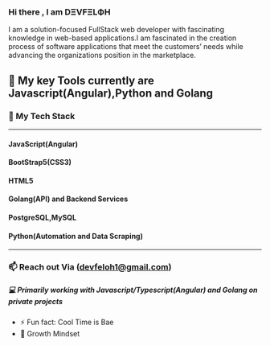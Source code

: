 ### Hi there , I am DΞVFΞLФH 

I am a solution-focused FullStack web developer with fascinating knowledge in web-based applications.I am fascinated in the creation process of software applications that meet the customers’ needs while advancing the organizations position in the marketplace.

## 🌱 My key Tools currently are Javascript(Angular),Python  and Golang

### 💬 My Tech Stack
---
#### JavaScript(Angular)
#### BootStrap5(CSS3)
#### HTML5
#### Golang(API) and Backend Services 
#### PostgreSQL,MySQL
#### Python(Automation and Data Scraping)
---
### 📫 Reach out Via (devfeloh1@gmail.com)
##### 💻 Primarily working with Javascript/Typescript(Angular) and Golang on private projects
- ⚡ Fun fact: Cool Time is Bae
- 🌱 Growth Mindset
<!--
**Felixoh/Felixoh** is a ✨ _special_ ✨ repository because its `README.md` (this file) appears on your GitHub profile.
- ⚡ Fun fact: ...

Here are some ideas to get you started:

- 🔭 I’m currently working on ...
- 🌱 I’m currently learning ...
- 👯 I’m looking to collaborate on ...
- 🤔 I’m looking for help with ...
- 💬 Ask me about ...
- 📫 How to reach me: ...
- 😄 Pronouns: ...
- ⚡ Fun fact: ...
-->
